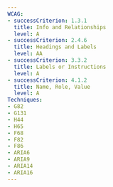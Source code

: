 ```yaml
---
WCAG: 
- successCriterion: 1.3.1
  title: Info and Relationships
  level: A
- successCriterion: 2.4.6
  title: Headings and Labels
  level: AA
- successCriterion: 3.3.2
  title: Labels or Instructions
  level: A
- successCriterion: 4.1.2
  title: Name, Role, Value
  level: A
Techniques:
- G82
- G131
- H44
- H65
- F68
- F82
- F86
- ARIA6
- ARIA9
- ARIA14
- ARIA16
---
```

